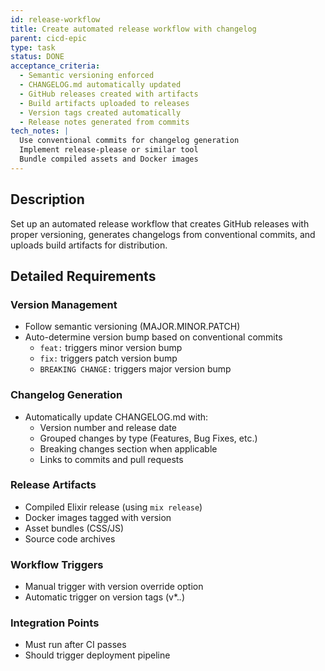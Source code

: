 ```yaml
---
id: release-workflow
title: Create automated release workflow with changelog
parent: cicd-epic
type: task
status: DONE
acceptance_criteria:
  - Semantic versioning enforced
  - CHANGELOG.md automatically updated
  - GitHub releases created with artifacts
  - Build artifacts uploaded to releases
  - Version tags created automatically
  - Release notes generated from commits
tech_notes: |
  Use conventional commits for changelog generation
  Implement release-please or similar tool
  Bundle compiled assets and Docker images
---
```


## Description

Set up an automated release workflow that creates GitHub releases with proper versioning, generates changelogs from conventional commits, and uploads build artifacts for distribution.

## Detailed Requirements

### Version Management
- Follow semantic versioning (MAJOR.MINOR.PATCH)
- Auto-determine version bump based on conventional commits
  - `feat:` triggers minor version bump
  - `fix:` triggers patch version bump
  - `BREAKING CHANGE:` triggers major version bump

### Changelog Generation
- Automatically update CHANGELOG.md with:
  - Version number and release date
  - Grouped changes by type (Features, Bug Fixes, etc.)
  - Breaking changes section when applicable
  - Links to commits and pull requests

### Release Artifacts
- Compiled Elixir release (using `mix release`)
- Docker images tagged with version
- Asset bundles (CSS/JS)
- Source code archives

### Workflow Triggers
- Manual trigger with version override option
- Automatic trigger on version tags (v*.*.*)

### Integration Points
- Must run after CI passes
- Should trigger deployment pipeline
